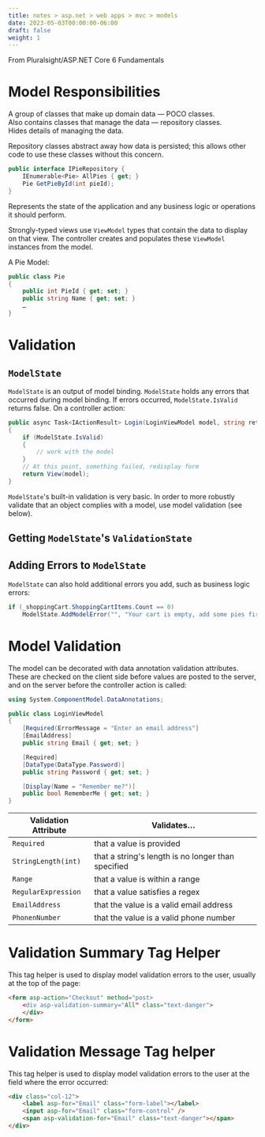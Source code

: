 ```yaml
---
title: notes > asp.net > web apps > mvc > models
date: 2023-05-03T00:00:00-06:00
draft: false
weight: 1
---
```


From Pluralsight/ASP.NET Core 6 Fundamentals

# Model Responsibilities
A group of classes that make up domain data — POCO classes.  
Also contains classes that manage the data — repository classes.  
Hides details of managing the data.  

Repository classes abstract away how data is persisted; this allows other code to use these classes without this concern.
```cs
public interface IPieRepository {
	IEnumerable<Pie> AllPies { get; }
	Pie GetPieById(int pieId);
}
```

Represents the state of the application and any business logic or operations it should perform.

Strongly-typed views use `ViewModel` types that contain the data to display on that view.  The controller creates and populates these `ViewModel` instances from the model.

A Pie Model:
```cs
public class Pie
{
	public int PieId { get; set; }
	public string Name { get; set; }
	…
}
```

# Validation
## `ModelState`
`ModelState` is an output of model binding.  `ModelState` holds any errors that occurred during model binding.  If errors occurred, `ModelState.IsValid` returns false.  On a controller action:
```cs
public async Task<IActionResult> Login(LoginViewModel model, string returnUrl = null)
{
    if (ModelState.IsValid)
    {
        // work with the model
    }
    // At this point, something failed, redisplay form
    return View(model);
}
```
`ModelState`'s built-in validation is very basic.  In order to more robustly validate that an object complies with a model, use model validation (see below).

## Getting `ModelState`'s `ValidationState`

## Adding Errors to `ModelState`
`ModelState` can also hold additional errors you add, such as business logic errors:
```cs
if (_shoppingCart.ShoppingCartItems.Count == 0)
    ModelState.AddModelError("", "Your cart is empty, add some pies first");
```

# Model Validation
The model can be decorated with data annotation validation attributes.  These are checked on the client side before values are posted to the server, and on the server before the controller action is called:
```cs
using System.ComponentModel.DataAnnotations;

public class LoginViewModel
{
    [Required(ErrorMessage = "Enter an email address"]
    [EmailAddress]
    public string Email { get; set; }

    [Required]
    [DataType(DataType.Password)]
    public string Password { get; set; }

    [Display(Name = "Remember me?")]
    public bool RememberMe { get; set; }
}
```
| Validation Attribute | Validates… |
|----------------------|------------|
`Required` | that a value is provided
`StringLength(int)` | that a string's length is no longer than specified
`Range` | that a value is within a range
`RegularExpression` | that a value satisfies a regex
`EmailAddress` | that the value is a valid email address
`PhonenNumber` | that the value is a valid phone number

# Validation Summary Tag Helper
This tag helper is used to display model validation errors to the user, usually at the top of the page:
```html
<form asp-action="Checkout" method="post>
	<div asp-validation-summary="All" class="text-danger">
	</div>
</form>
```

# Validation Message Tag helper
This tag helper is used to display model validation errors to the user at the field where the error occurred:
```html
<div class="col-12">
	<label asp-for="Email" class="form-label"></label>
	<input asp-for="Email" class="form-control" />
	<span asp-validation-for="Email" class="text-danger"></span>
</div>
```
